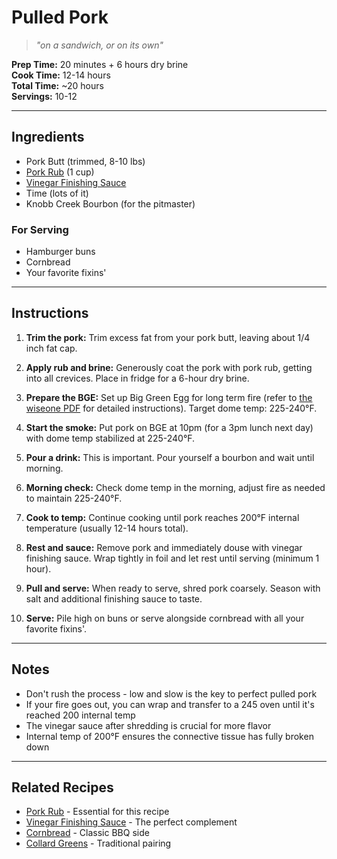 # Pulled Pork

> *"on a sandwich, or on its own"*

**Prep Time:** 20 minutes + 6 hours dry brine  
**Cook Time:** 12-14 hours  
**Total Time:** ~20 hours  
**Servings:** 10-12  

---

## Ingredients

- Pork Butt (trimmed, 8-10 lbs)
- [Pork Rub](../sauces-rubs/pork-rub.md) (1 cup)
- [Vinegar Finishing Sauce](../sauces-rubs/vinegar-finishing-sauce.md)
- Time (lots of it)
- Knobb Creek Bourbon (for the pitmaster)

### For Serving
- Hamburger buns
- Cornbread
- Your favorite fixins'

---

## Instructions

1. **Trim the pork:** Trim excess fat from your pork butt, leaving about 1/4 inch fat cap.

2. **Apply rub and brine:** Generously coat the pork with pork rub, getting into all crevices. Place in fridge for a 6-hour dry brine.

3. **Prepare the BGE:** Set up Big Green Egg for long term fire (refer to [the wiseone PDF](../resources/wiseone.pdf) for detailed instructions). Target dome temp: 225-240°F.

4. **Start the smoke:** Put pork on BGE at 10pm (for a 3pm lunch next day) with dome temp stabilized at 225-240°F.

5. **Pour a drink:** This is important. Pour yourself a bourbon and wait until morning.

6. **Morning check:** Check dome temp in the morning, adjust fire as needed to maintain 225-240°F.

7. **Cook to temp:** Continue cooking until pork reaches 200°F internal temperature (usually 12-14 hours total).

8. **Rest and sauce:** Remove pork and immediately douse with vinegar finishing sauce. Wrap tightly in foil and let rest until serving (minimum 1 hour).

9. **Pull and serve:** When ready to serve, shred pork coarsely. Season with salt and additional finishing sauce to taste.

10. **Serve:** Pile high on buns or serve alongside cornbread with all your favorite fixins'.

---

## Notes

- Don't rush the process - low and slow is the key to perfect pulled pork
- If your fire goes out, you can wrap and transfer to a 245 oven until it's reached 200 internal temp
- The vinegar sauce after shredding is crucial for more flavor
- Internal temp of 200°F ensures the connective tissue has fully broken down

---

## Related Recipes

- [Pork Rub](../sauces-rubs/pork-rub.md) - Essential for this recipe
- [Vinegar Finishing Sauce](../sauces-rubs/vinegar-finishing-sauce.md) - The perfect complement
- [Cornbread](../sides/cornbread.md) - Classic BBQ side
- [Collard Greens](../sides/collard-greens.md) - Traditional pairing
